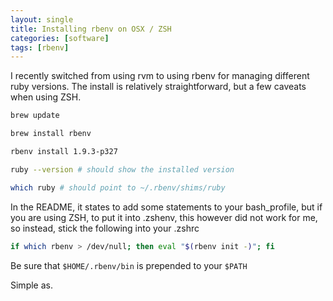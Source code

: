 ```yaml
---
layout: single
title: Installing rbenv on OSX / ZSH
categories: [software]
tags: [rbenv]
---
```

I recently switched from using rvm to using rbenv for managing different ruby versions.
The install is relatively straightforward, but a few caveats when using ZSH.

```bash
brew update

brew install rbenv

rbenv install 1.9.3-p327

ruby --version # should show the installed version

which ruby # should point to ~/.rbenv/shims/ruby
```

In the README, it states to add some statements to your bash_profile, but if you are using ZSH, to put it into .zshenv, this however did not work for me, so instead, stick the following into your .zshrc

```bash
if which rbenv > /dev/null; then eval "$(rbenv init -)"; fi
```

Be sure that `$HOME/.rbenv/bin` is prepended to your `$PATH`

Simple as.
